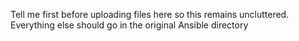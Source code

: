 Tell me first before uploading files here so this remains uncluttered. Everything else should go in the original Ansible directory
